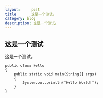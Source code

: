 ```yaml
---
layout:     post
title:      这是一个测试。
category: blog
description: 这是一个测试。
---
```


## 这是一个测试

这是一个测试。

    public class Hello
    {
	    public static void main(String[] args)
	    {
		    System.out.println("Hello World!");
	    }
    }
